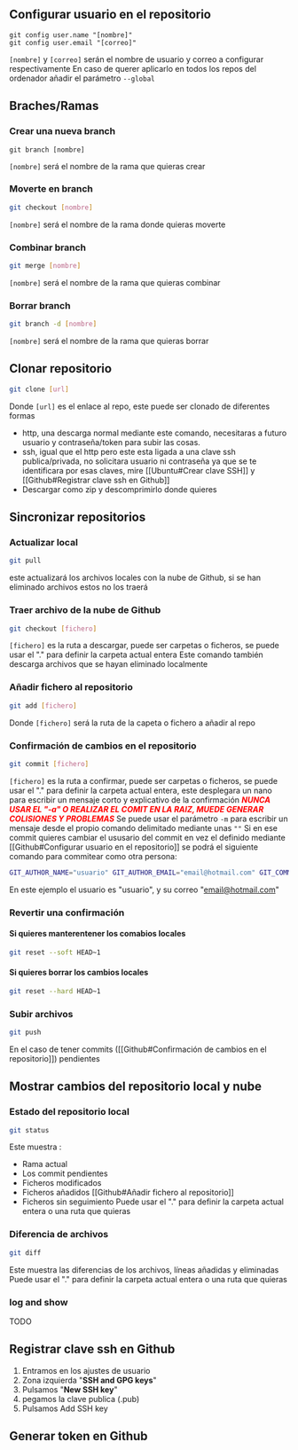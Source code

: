 ## Configurar usuario en el repositorio
```shell scrip
git config user.name "[nombre]"
git config user.email "[correo]"
```
```[nombre]``` y ```[correo]``` serán el nombre de usuario y correo a configurar  respectivamente 
En caso de querer aplicarlo en todos los repos del ordenador añadir el parámetro ```--global```

## Braches/Ramas

### Crear una nueva branch
```shell 
git branch [nombre]
```
```[nombre]``` será el nombre de la rama que quieras crear
### Moverte en branch
```bash
git checkout [nombre]
```
```[nombre]``` será el nombre de la rama donde quieras moverte
### Combinar branch
```bash
git merge [nombre]
```
```[nombre]``` será el nombre de la rama que quieras combinar
### Borrar branch
```bash
git branch -d [nombre]
```
```[nombre]``` será el nombre de la rama que quieras borrar

## Clonar repositorio
```bash
git clone [url]
```
Donde ```[url]``` es el enlace al repo, este puede ser clonado de diferentes formas
- http, una descarga normal mediante este comando, necesitaras a futuro usuario y contraseña/token para subir las cosas.
- ssh, igual que el http pero este esta ligada a una clave ssh publica/privada, no solicitara usuario ni contraseña ya que se te identificara por esas claves, mire [[Ubuntu#Crear clave SSH]] y [[Github#Registrar clave ssh en Github]]
- Descargar como zip y descomprimirlo donde quieres

## Sincronizar repositorios
### Actualizar local
```bash
git pull
```
este actualizará los archivos locales con la nube de Github, si se han eliminado archivos estos no los traerá 
### Traer archivo de la nube de Github
```bash
git checkout [fichero]
```
```[fichero]``` es la ruta a descargar, puede ser carpetas o ficheros, se puede usar el "." para definir la carpeta actual entera
Este comando también descarga archivos que se hayan eliminado localmente
### Añadir fichero al repositorio
```bash
git add [fichero]
```
Donde ```[fichero]``` será la ruta de la capeta o fichero a añadir al repo
### Confirmación de cambios en el repositorio
```bash
git commit [fichero]
```
``[fichero]`` es la ruta a confirmar, puede ser carpetas o ficheros, se puede usar el "." para definir la carpeta actual entera, este desplegara un nano para escribir un mensaje corto y explicativo de la confirmación
<span style="color:red">***NUNCA USAR EL "-a" O REALIZAR EL COMIT EN LA RAIZ, MUEDE GENERAR COLISIONES Y PROBLEMAS***</span>
Se puede usar el parámetro ``-m`` para escribir un mensaje desde el propio comando delimitado mediante unas ``""``
Si en ese commit quieres cambiar el ususario del commit en vez el definido mediante [[Github#Configurar usuario en el repositorio]] se podrá el siguiente comando para commitear como otra persona:
````bash 
GIT_AUTHOR_NAME="usuario" GIT_AUTHOR_EMAIL="email@hotmail.com" GIT_COMMITTER_NAME="usuario" GIT_COMMITTER_EMAIL="email@hotmail.com" git commit -m "" .
````
En este ejemplo el usuario es "usuario", y su correo "email@hotmail.com"

### Revertir una confirmación
#### Si quieres manterentener los comabios locales
```bash 
git reset --soft HEAD~1
```

#### Si quieres borrar los cambios locales
```bash 
git reset --hard HEAD~1
```

### Subir archivos
```bash
git push
```
En el caso de tener commits ([[Github#Confirmación de cambios en el repositorio]])  pendientes

## Mostrar cambios del repositorio local y nube
### Estado del repositorio local
```bash
git status
```
Este muestra :
- Rama actual
- Los commit pendientes 
- Ficheros modificados
- Ficheros añadidos [[Github#Añadir fichero al repositorio]]
- Ficheros sin seguimiento
Puede usar el "." para definir la carpeta actual entera o una ruta que quieras
### Diferencia de archivos
```bash
git diff
```
Este muestra las diferencias de los archivos, líneas añadidas y eliminadas
Puede usar el "." para definir la carpeta actual entera o una ruta que quieras

### log and show
TODO

## Registrar clave ssh en Github
1. Entramos en los ajustes de usuario
2. Zona izquierda "**SSH and GPG keys**"
3. Pulsamos "**New SSH key**"
4. pegamos la clave publica (.pub)
5. Pulsamos Add SSH key
## Generar token en Github
